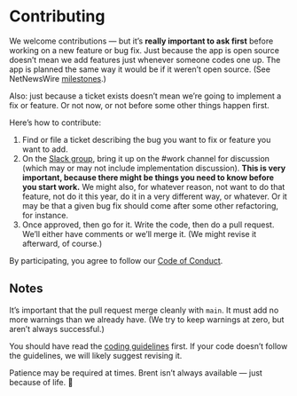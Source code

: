 # Contributing

We welcome contributions — but it’s **really important to ask first** before working on a new feature or bug fix. Just because the app is open source doesn’t mean we add features just whenever someone codes one up. The app is planned the same way it would be if it weren’t open source. (See NetNewsWire [milestones](https://github.com/Ranchero-Software/NetNewsWire/milestones).)

Also: just because a ticket exists doesn’t mean we’re going to implement a fix or feature. Or not now, or not before some other things happen first.

Here’s how to contribute:

1. Find or file a ticket describing the bug you want to fix or feature you want to add.
2. On the [Slack group](https://netnewswire.com/slack), bring it up on the #work channel for discussion (which may or may not include implementation discussion). **This is very important, because there might be things you need to know before you start work.** We might also, for whatever reason, not want to do that feature, not do it this year, do it in a very different way, or whatever. Or it may be that a given bug fix should come after some other refactoring, for instance.
3. Once approved, then go for it. Write the code, then do a pull request. We’ll either have comments or we’ll merge it. (We might revise it afterward, of course.)

By participating, you agree to follow our [Code of Conduct](CODE_OF_CONDUCT.md).

## Notes

It’s important that the pull request merge cleanly with `main`. It must add no more warnings than we already have. (We try to keep warnings at zero, but aren’t always successful.)

You should have read the [coding guidelines](Technotes/CodingGuidelines.md) first. If your code doesn’t follow the guidelines, we will likely suggest revising it.

Patience may be required at times. Brent isn’t always available — just because of life. 🐥

